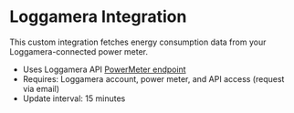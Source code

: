 # Loggamera Integration

This custom integration fetches energy consumption data from your Loggamera-connected power meter.

- Uses Loggamera API [PowerMeter endpoint](https://documenter.getpostman.com/view/6665372/SzYexbZa)
- Requires: Loggamera account, power meter, and API access (request via email)
- Update interval: 15 minutes
